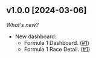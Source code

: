 ## v1.0.0 [2024-03-06]

_What's new?_

- New dashboard:
  - Formula 1 Dashboard. ([#1](https://github.com/turbot/powerpipe-mod-formula1/pull/1))
  - Formula 1 Race Detail. ([#1](https://github.com/turbot/powerpipe-mod-formula1/pull/1))
